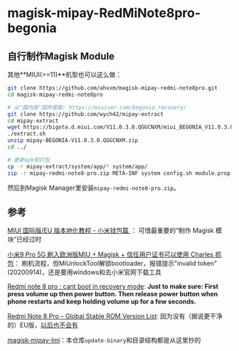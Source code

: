 # magisk-mipay-RedMiNote8pro-begonia

## 自行制作Magisk Module

其他**MIUI(>=11)**机型也可以这么做：

```bash
git clone https://github.com/ahxxm/magisk-mipay-redmi-note8pro.git
cd magisk-mipay-redmi-note8pro

# 从"国内版"固件提取: https://miuiver.com/begonia_recovery/
git clone https://github.com/wych42/mipay-extract
cd mipay-extract
wget https://bigota.d.miui.com/V11.0.3.0.QGGCNXM/miui_BEGONIA_V11.0.3.0.QGGCNXM_b656ebe642_10.0.zip
./extract.sh
unzip mipay-BEGONIA-V11.0.3.0.QGGCNXM.zip
cd ../

# 更新apk和打包
cp -r mipay-extract/system/app/* system/app/
zip -r mipay-redmi-note8-pro.zip META-INF system config.sh module.prop system.prop
```

然后到Magisk Manager里安装`mipay-redmi-note8-pro.zip`。

## 参考

[MIUI 国际版/EU 版本地化教程 - 小米钱包篇
](https://sspai.com/post/60065)： 可惜最重要的“制作 Magisk 模块”已经过时

[小米9 Pro 5G 刷入欧洲版MIU + Magisk + 信任用户证书可以使用 Charles 抓包](https://gist.github.com/wych42/b924d91d281ca1daa33d021bb45ab742)： 刷机流程，但MiUnlockTool解锁bootloader，报错提示"invalid token"(20200914)，还是要用windows和去小米官网下载工具

[Redmi note 8 pro : cant boot in recovery mode](https://www.reddit.com/r/Xiaomi/comments/dhdmra/redmi_note_8_pro_cant_boot_in_recovery_mode/): **Just to make sure: First press volume up then power button. Then release power button when phone restarts and keep holding volume up for a few seconds.**

[Redmi Note 8 Pro – Global Stable ROM Version List](https://mirom.ezbox.idv.tw/en/phone/begonia/roms-global-stable/): 因为没有（据说更干净的）EU版，[以后也不会有](https://xiaomi.eu/community/threads/xiaomi-eu-hmnote8pro-mtk-begonia-support.53542/)

[magisk-mipay-lmi](https://github.com/rewqazxv/magisk-mipay-lmi)：本仓库`update-binary`和目录结构都是从这里抄的


